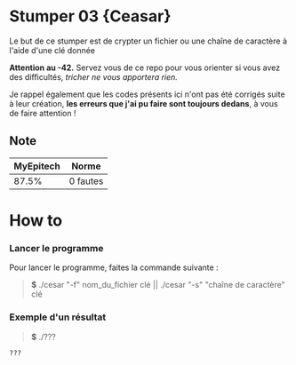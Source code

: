 # Stumper 03 {Ceasar}

Le but de ce stumper est de crypter un fichier ou une chaîne de caractère à l'aide d'une clé donnée

**Attention au -42.** Servez vous de ce repo pour vous orienter si vous avez des difficultés, *tricher ne vous apportera rien.*

Je rappel également que les codes présents ici n'ont pas été corrigés suite à leur création, **les erreurs que j'ai pu faire sont toujours dedans**, à vous de faire attention !

## Note

| MyEpitech | Norme |
|--|--|
| 87.5% | 0 fautes |

# How to

### Lancer le programme

Pour lancer le programme, faites la commande suivante :
> **$** ./cesar "-f" nom_du_fichier clé || ./cesar "-s" "chaîne de caractère" clé

### Exemple d'un résultat

> **$**  ./???
```
???
```